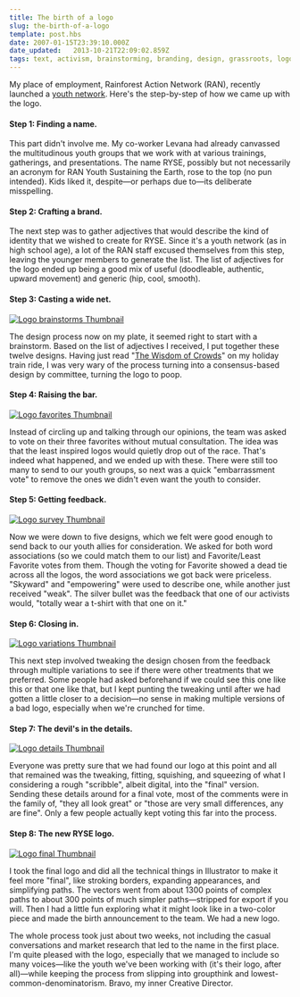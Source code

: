 ```yaml
---
title: The birth of a logo
slug: the-birth-of-a-logo
template: post.hbs
date: 2007-01-15T23:39:10.000Z
date_updated:   2013-10-21T22:09:02.859Z
tags: text, activism, brainstorming, branding, design, grassroots, logo, process
---
```


My place of employment, Rainforest Action Network (RAN), recently launched a <a href="http://ran.org/ryse" title="RAN.org: RYSE">youth network</a>. Here's the step-by-step of how we came up with the logo.<!--more-->

<h4>Step 1: Finding a name.</h4>

This part didn't involve me. My co-worker Levana had already canvassed the multitudinous youth groups that we work with at various trainings, gatherings, and presentations. The name RYSE, possibly but not necessarily an acronym for RAN Youth Sustaining the Earth, rose to the top (no pun intended). Kids liked it, despite&mdash;or perhaps due to&mdash;its deliberate misspelling.

<h4>Step 2: Crafting a brand.</h4>

The next step was to gather adjectives that would describe the kind of identity that we wished to create for RYSE. Since it's a youth network (as in high school age), a lot of the RAN staff excused themselves from this step, leaving the younger members to generate the list. The list of adjectives for the logo ended up being a good mix of useful (doodleable, authentic, upward movement) and generic (hip, cool, smooth).

<h4>Step 3: Casting a wide net.</h4>

<a href="http://www.sunshocked.com/stanifesto/wp-content/uploads/2007/01/ryselogos-brainstorm.jpg" title="Logo brainstorm Fullsize"><img class="right" src="http://assets.stanifesto.com/images/2007/01/ryselogos-brainstorm.thumbnail.jpg" alt="Logo brainstorms Thumbnail"/></a>

The design process now on my plate, it seemed right to start with a brainstorm. Based on the list of adjectives I received, I put together these twelve designs. Having just read "<a href="http://www.randomhouse.com/features/wisdomofcrowds/" title="Wisdom of Crowds Official Site">The Wisdom of Crowds</a>" on my holiday train ride, I was very wary of the process turning into a consensus-based design by committee, turning the logo to poop.

<h4>Step 4: Raising the bar.</h4>

<a href="http://www.sunshocked.com/stanifesto/wp-content/uploads/2007/01/ryselogos-favorites.jpg" title="Logo favorites Fullsize"><img class="right" src="http://assets.stanifesto.com/images/2007/01/ryselogos-favorites.thumbnail.jpg" alt="Logo favorites Thumbnail"/></a>

Instead of circling up and talking through our opinions, the team was asked to vote on their three favorites without mutual consultation. The idea was that the least inspired logos would quietly drop out of the race. That's indeed what happened, and we ended up with these. There were still too many to send to our youth groups, so next was a quick "embarrassment vote" to remove the ones we didn't even want the youth to consider.

<h4>Step 5: Getting feedback.</h4>

<a href="http://www.sunshocked.com/stanifesto/wp-content/uploads/2007/01/ryselogos-survey.jpg" title="Logo survey Fullsize"><img class="right" src="http://assets.stanifesto.com/images/2007/01/ryselogos-survey.thumbnail.jpg" alt="Logo survey Thumbnail"/></a>

Now we were down to five designs, which we felt were good enough to send back to our youth allies for consideration. We asked for both word associations (so we could match them to our list) and Favorite/Least Favorite votes from them. Though the voting for Favorite showed a dead tie across all the logos, the word associations we got back were priceless. "Skyward" and "empowering" were used to describe one, while another just received "weak". The silver bullet was the feedback that one of our activists would, "totally wear a t-shirt with that one on it."

<h4>Step 6: Closing in.</h4>

<a href="http://www.sunshocked.com/stanifesto/wp-content/uploads/2007/01/ryselogos-variations.jpg" title="Logo variations Fullsize"><img class="right" src="http://assets.stanifesto.com/images/2007/01/ryselogos-variations.thumbnail.jpg" alt="Logo variations Thumbnail"/></a>

This next step involved tweaking the design chosen from the feedback through multiple variations to see if there were other treatments that we preferred. Some people had asked beforehand if we could see this one like this or that one like that, but I kept punting the tweaking until after we had gotten a little closer to a decision&mdash;no sense in making multiple versions of a bad logo, especially when we're crunched for time.

<h4>Step 7: The devil's in the details.</h4>

<a href="http://www.sunshocked.com/stanifesto/wp-content/uploads/2007/01/ryselogos-details.jpg" title="Logo details Fullsize"><img class="right" src="http://assets.stanifesto.com/images/2007/01/ryselogos-details.thumbnail.jpg" alt="Logo details Thumbnail"/></a>

Everyone was pretty sure that we had found our logo at this point and all that remained was the tweaking, fitting, squishing, and squeezing of what I considering a rough "scribble", albeit digital, into the "final" version. Sending these details around for a final vote, most of the comments were in the family of, "they all look great" or "those are very small differences, any are fine". Only a few people actually kept voting this far into the process.

<h4>Step 8: The new RYSE logo.</h4>

<a href="http://www.sunshocked.com/stanifesto/wp-content/uploads/2007/01/ryselogo-final.jpg" title="Logo final Fullsize"><img class="right" src="http://assets.stanifesto.com/images/2007/01/ryselogo-final.thumbnail.jpg" alt="Logo final Thumbnail"/></a>

I took the final logo and did all the technical things in Illustrator to make it feel more "final", like stroking borders, expanding appearances, and simplifying paths. The vectors went from about 1300 points of complex paths to about 300 points of much simpler paths&mdash;stripped for export if you will. Then I had a little fun exploring what it might look like in a two-color piece and made the birth announcement to the team. We had a new logo.

The whole process took just about two weeks, not including the casual conversations and market research that led to the name in the first place. I'm quite pleased with the logo, especially that we managed to include so many voices&mdash;like the youth we've been working with (it's their logo, after all)&mdash;while keeping the process from slipping into groupthink and lowest-common-denominatorism. Bravo, my inner Creative Director.
